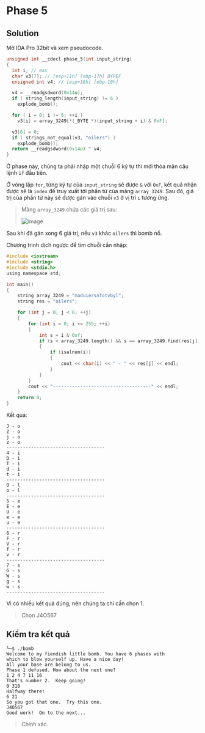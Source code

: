 # Phase 5
## Solution
Mở IDA Pro 32bit và xem pseudocode.  

```c
unsigned int __cdecl phase_5(int input_string)
{
  int i; // eax
  char v3[7]; // [esp+11h] [ebp-17h] BYREF
  unsigned int v4; // [esp+18h] [ebp-10h]

  v4 = __readgsdword(0x14u);
  if ( string_length(input_string) != 6 )
    explode_bomb();

  for ( i = 0; i != 6; ++i )
    v3[i] = array_3249[*(_BYTE *)(input_string + i) & 0xF];

  v3[6] = 0;
  if ( strings_not_equal(v3, "oilers") )
    explode_bomb();
  return __readgsdword(0x14u) ^ v4;
}
```

Ở phase này, chúng ta phải nhập một chuỗi 6 ký tự thì mới thỏa mãn câu lệnh `if` đầu tiên.  

Ở vòng lặp `for`, từng ký tự của `input_string` sẽ được `&` với `0xF`, kết quả nhận được sẽ là `index` để truy xuất tới phần tử của mảng `array_3249`. Sau đó, giá trị của phần tử này sẽ được gán vào chuỗi `v3` ở vị trí `i` tương ứng.  

> Mảng `array_3249` chứa các giá trị sau:  
>
>![image](https://user-images.githubusercontent.com/44528004/118393329-cef5c780-b668-11eb-84e2-4f12a2e3662c.png)  

Sau khi đã gán xong 6 giá trị, nếu `v3` khác `oilers` thì bomb nổ.  

Chương trình dịch ngược để tìm chuỗi cần nhập:  

```c
#include <iostream>
#include <string>
#include <stdio.h>
using namespace std;

int main()
{
    string array_3249 = "maduiersnfotvbyl";
    string res = "oilers";

    for (int j = 0; j < 6; ++j)
    {
        for (int i = 0; i <= 255; ++i)
        {
            int s = i & 0xf;
            if (s < array_3249.length() && s == array_3249.find(res[j]))
            {
                if (isalnum(i))
                {
                    cout << char(i) << " - " << res[j] << endl;
                }
            }
        }
        cout << "------------------------------------" << endl;
    }
    return 0;
}
```  

Kết quả:  

```
J - o
Z - o
j - o
z - o
------------------------------------
4 - i
D - i
T - i
d - i
t - i
------------------------------------
O - l
o - l
------------------------------------
5 - e
E - e
U - e
e - e
u - e
------------------------------------
6 - r
F - r
V - r
f - r
v - r
------------------------------------
7 - s
G - s
W - s
g - s
w - s
------------------------------------
```  

Vì có nhiều kết quả đúng, nên chúng ta chỉ cần chọn 1.  
> Chọn J4O567  

## Kiểm tra kết quả
```
└─$ ./bomb
Welcome to my fiendish little bomb. You have 6 phases with
which to blow yourself up. Have a nice day!
All your base are belong to us.
Phase 1 defused. How about the next one?
1 2 4 7 11 16
That's number 2.  Keep going!
0 310
Halfway there!
6 21
So you got that one.  Try this one.
J4O567
Good work!  On to the next...
```
> Chính xác.
